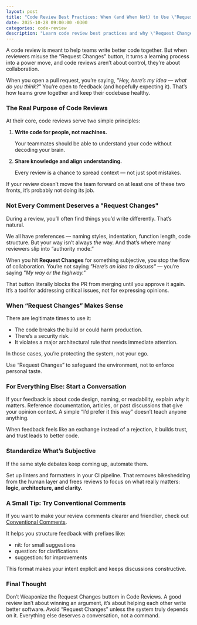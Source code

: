 ```yaml
---
layout: post
title: "Code Review Best Practices: When (and When Not) to Use \"Request Changes\""
date: 2025-10-28 09:00:00 -0300
categories: code-review
description: "Learn code review best practices and why \"Request Changes\" should be used carefully to keep collaboration and trust within your team."
---
```


A code review is meant to help teams write better code together. But when reviewers misuse the “Request Changes” button, it turns a learning process into a power move, and
code reviews aren’t about control, they’re about collaboration.

When you open a pull request, you’re saying, *"Hey, here’s my idea — what do you think?"* You’re open to feedback (and hopefully expecting it). That’s how teams grow together and keep their codebase healthy.

### **The Real Purpose of Code Reviews**

At their core, code reviews serve two simple principles:

1. **Write code for people, not machines.**
    
    Your teammates should be able to understand your code without decoding your brain.
    
2. **Share knowledge and align understanding.**
    
    Every review is a chance to spread context — not just spot mistakes.
    

If your review doesn’t move the team forward on at least one of these two fronts, it’s probably not doing its job.

### **Not Every Comment Deserves a "Request Changes"**

During a review, you’ll often find things you’d write differently. That’s natural.

We all have preferences — naming styles, indentation, function length, code structure. But your way isn’t always *the* way. And that’s where many reviewers slip into “authority mode.”

When you hit **Request Changes** for something subjective, you stop the flow of collaboration. You’re not saying *"Here’s an idea to discuss"* — you’re saying *"My way or the highway."*

That button literally blocks the PR from merging until you approve it again. It’s a tool for addressing critical issues, not for expressing opinions.

### **When “Request Changes” Makes Sense**

There are legitimate times to use it:

- The code breaks the build or could harm production.
- There’s a security risk.
- It violates a major architectural rule that needs immediate attention.

In those cases, you’re protecting the system, not your ego.

Use “Request Changes” to safeguard the environment, not to enforce personal taste.

### **For Everything Else: Start a Conversation**

If your feedback is about code design, naming, or readability, explain *why* it matters. Reference documentation, articles, or past discussions that give your opinion context. A simple “I’d prefer it this way” doesn’t teach anyone anything.

When feedback feels like an exchange instead of a rejection, it builds trust, and trust leads to better code.

### **Standardize What’s Subjective**

If the same style debates keep coming up, automate them.

Set up linters and formatters in your CI pipeline. That removes bikeshedding from the human layer and frees reviews to focus on what really matters: **logic, architecture, and clarity.**

### **A Small Tip: Try Conventional Comments**

If you want to make your review comments clearer and friendlier, check out [Conventional Comments](https://conventionalcomments.org/).

It helps you structure feedback with prefixes like:

- nit: for small suggestions
- question: for clarifications
- suggestion: for improvements

This format makes your intent explicit and keeps discussions constructive.

### **Final Thought**

Don’t Weaponize the Request Changes buttom in Code Reviews. A good review isn’t about winning an argument, it’s about helping each other write better software.
Avoid “Request Changes” unless the system truly depends on it. Everything else deserves a conversation, not a command.